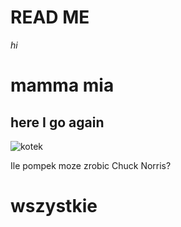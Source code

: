 # READ ME

*hi*

# mamma mia
## here I go again

![kotek](https://www.zdjecia-zwierzat.com/n/zdziwiony-kotek.jpeg)

Ile pompek moze zrobic Chuck Norris?
# wszystkie
